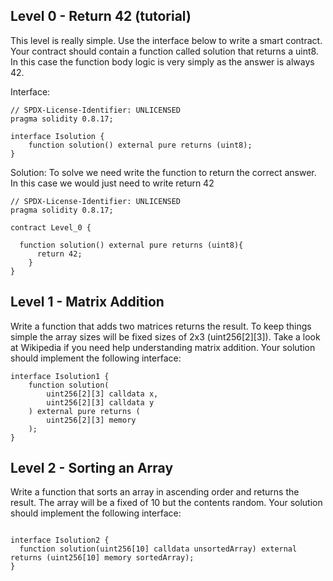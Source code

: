 ## Level 0 - Return 42 (tutorial)

This level is really simple. Use the interface below to write a smart contract. Your contract should contain a function called solution that returns a uint8. In this case the function body logic is very simply as the answer is always 42.

Interface:
```solidity
// SPDX-License-Identifier: UNLICENSED
pragma solidity 0.8.17;

interface Isolution {
    function solution() external pure returns (uint8);
}
```
Solution:
To solve we need write the function to return the correct answer. In this case we would just need to write return 42

```solidity
// SPDX-License-Identifier: UNLICENSED
pragma solidity 0.8.17;

contract Level_0 {

  function solution() external pure returns (uint8){
      return 42;
    }
}
```

## Level 1 - Matrix Addition


Write a function that adds two matrices returns the result. To keep things simple the array sizes will be fixed sizes of 2x3 (uint256[2][3]). Take a look at Wikipedia if you need help understanding matrix addition. Your solution should implement the following interface:


```solidity
interface Isolution1 {
    function solution(
        uint256[2][3] calldata x, 
        uint256[2][3] calldata y
    ) external pure returns (
        uint256[2][3] memory
    );
}
```

## Level 2 - Sorting an Array

Write a function that sorts an array in ascending order and returns the result. The array will be a fixed of 10 but the contents random. Your solution should implement the following interface:
```solidity

interface Isolution2 {
  function solution(uint256[10] calldata unsortedArray) external returns (uint256[10] memory sortedArray);
}

```
